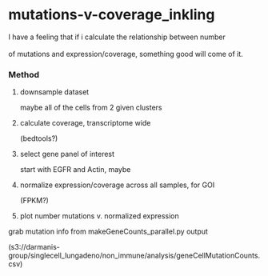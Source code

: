 # mutations-v-coverage_inkling
I have a feeling that if i calculate the relationship between number <br />		
of mutations and expression/coverage, something good will come of it. <br />			
		
### Method <br />				
1. downsample dataset <br />

   maybe all of the cells from 2 given clusters <br />			
2. calculate coverage, transcriptome wide <br />				
   
   (bedtools?) <br />			
3. select gene panel of interest <br />		
   
   start with EGFR and Actin, maybe <br />			
4. normalize expression/coverage across all samples, for GOI <br />			
   
   (FPKM?) <br />						
5.  plot number mutations v. normalized expression <br />					
   
   grab mutation info from makeGeneCounts_parallel.py output  <br />					
			
   (s3://darmanis-group/singlecell_lungadeno/non_immune/analysis/geneCellMutationCounts.csv)<br />    				

			
